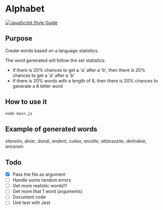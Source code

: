 # Alphabet

[![JavaScript Style Guide](https://img.shields.io/badge/code_style-standard-brightgreen.svg)](https://standardjs.com)

## Purpose

Create words based on a language statistics.

The word generated will follow the set statistics:
* if there is 20% chances to get a 'a' after a 'b', then there is 20% chances to get a 'a' after a 'b'
* if there is 20% words with a length of 8, then there is 20% chances to generate a 8 letter word


## How to use it

```bash
node main.js
```

## Example of generated words

*sitoretio*, *divar*, *dondi*, *andent*, *cuitex*, *ancilile*, *atlansezite*, *detindele*, *ancerein*


## Todo

- [x] Pass the file as argument
- [ ] Handle some random errors
- [ ] Get more realistic words!!!
- [ ] Get more that 1 word (arguments)
- [ ] Document code
- [ ] Unit test with Jest
